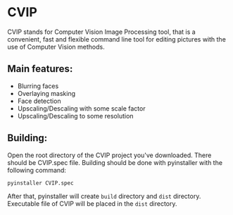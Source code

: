 # CVIP

CVIP stands for Computer Vision Image Processing tool, that is a convenient, fast and flexible command line tool for editing pictures with the use of Computer Vision methods.

Main features:
--------------
  - Blurring faces
  - Overlaying masking
  - Face detection
  - Upscaling/Descaling with some scale factor
  - Upscaling/Descaling to some resolution

## Building:
Open the root directory of the CVIP project you've downloaded. There should be CVIP.spec file.
Building should be done with pyinstaller with the following command:

`pyinstaller CVIP.spec`

After that, pyinstaller will create `build` directory and `dist` directory.
Executable file of CVIP will be placed in the `dist` directory.
